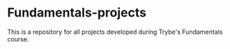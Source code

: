 # Fundamentals-projects
This is a repository for all projects developed during Trybe's Fundamentals course.

